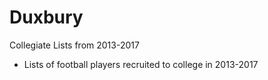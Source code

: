 # Duxbury

Collegiate Lists from 2013-2017
* Lists of football players recruited to college in 2013-2017


